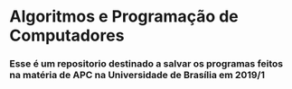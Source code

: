 # Algoritmos e Programação de Computadores 

<h3> Esse é um repositorio destinado a salvar os programas feitos na matéria de  APC na Universidade de Brasília em 2019/1</h3>
